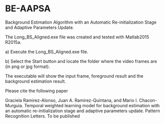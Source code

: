 # BE-AAPSA
Background Estimation Algorithm with an Automatic Re-initialization Stage and Adaptive Parameters Update.

The Long_BS_Aligned.exe file was created and tested with Matlab2015 R2015a. 

a) Execute the Long_BS_Aligned.exe file.

b) Select the Start button and locate the folder where the video frames are (in png or jpg format).

The executable will show the input frame, foreground result and the background estimation result.

Please cite the following paper 

Graciela Ramirez-Alonso, Juan A. Ramirez-Quintana, and Mario I. Chacon-Murguia. Temporal weighted learning model for background estimation with an automatic re-initialization stage and adaptive parameters update. Pattern Recognition Letters. To be published 
